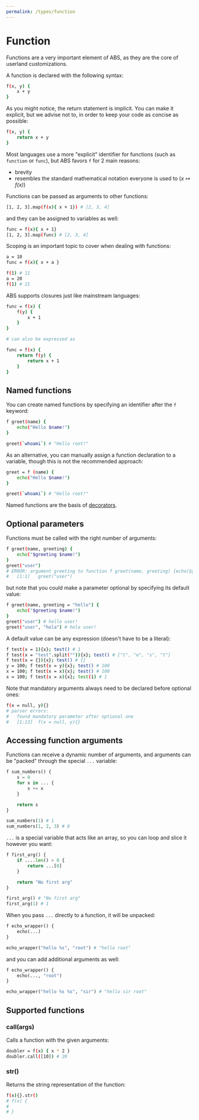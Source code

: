 ```yaml
---
permalink: /types/function
---
```


# Function

Functions are a very important element of ABS,
as they are the core of userland customizations.

A function is declared with the following syntax:

```bash
f(x, y) {
    x + y
}
```

As you might notice, the return statement is implicit.
You can make it explicit, but we advise not to, in order
to keep your code as concise as possible:

```bash
f(x, y) {
    return x + y
}
```

Most languages use a more "explicit" identifier for
functions (such as `function` or `func`), but ABS
favors `f` for 2 main reasons:

- brevity
- resembles the standard mathematical notation everyone is used to (_x ↦ f(x)_)

Functions can be passed as arguments to other functions:

```bash
[1, 2, 3].map(f(x){ x + 1}) # [2, 3, 4]
```

and they can be assigned to variables as well:

```bash
func = f(x){ x + 1}
[1, 2, 3].map(func) # [2, 3, 4]
```

Scoping is an important topic to cover when dealing with
functions:

```bash
a = 10
func = f(x){ x + a }

f(1) # 11
a = 20
f(1) # 21
```

ABS supports closures just like mainstream languages:

```bash
func = f(x) {
    f(y) {
        x + 1
    }
}

# can also be expressed as

func = f(x) {
    return f(y) {
        return x + 1
    }
}
```

## Named functions

You can create named functions by specifying an identifier
after the `f` keyword:

```bash
f greet(name) {
    echo("Hello $name!")
}

greet(`whoami`) # "Hello root!"
```

As an alternative, you can manually assign
a function declaration to a variable, though
this is not the recommended approach:

```bash
greet = f (name) {
    echo("Hello $name!")
}

greet(`whoami`) # "Hello root!"
```

Named functions are the basis of [decorators](/types/decorator).

## Optional parameters

Functions must be called with the right number of arguments:

```bash
f greet(name, greeting) {
    echo("$greeting $name!")
}
greet("user")
# ERROR: argument greeting to function f greet(name, greeting) {echo($greeting $name!)} is missing, and doesn't have a default value
# 	[1:1]	greet("user")
```

but note that you could make a parameter optional by specifying its
default value:

```bash
f greet(name, greeting = "hello") {
    echo("$greeting $name!")
}
greet("user") # hello user!
greet("user", "hola") # hola user!
```

A default value can be any expression (doesn't have to be a literal):

```bash
f test(x = 1){x}; test() # 1
f test(x = "test".split("")){x}; test() # ["t", "e", "s", "t"]
f test(x = {}){x}; test() # {}
y = 100; f test(x = y){x}; test() # 100
x = 100; f test(x = x){x}; test() # 100
x = 100; f test(x = x){x}; test(1) # 1
```

Note that mandatory arguments always need to be declared
before optional ones:

```bash
f(x = null, y){}
# parser errors:
# 	found mandatory parameter after optional one
# 	[1:13]	f(x = null, y){}
```

## Accessing function arguments

Functions can receive a dynamic number of arguments,
and arguments can be "packed" through the special
`...` variable:

```py
f sum_numbers() {
    s = 0
    for x in ... {
        s += x
    }

    return s
}

sum_numbers(1) # 1
sum_numbers(1, 2, 3) # 6
```

`...` is a special variable that acts
like an array, so you can loop and slice
it however you want:

```py
f first_arg() {
    if ....len() > 0 {
        return ...[0]
    }

    return "No first arg"
}

first_arg() # "No first arg"
first_arg(1) # 1
```

When you pass `...` directly to a function,
it will be unpacked:

```py
f echo_wrapper() {
    echo(...)
}

echo_wrapper("hello %s", "root") # "hello root"
```

and you can add additional arguments as well:

```py
f echo_wrapper() {
    echo(..., "root")
}

echo_wrapper("hello %s %s", "sir") # "hello sir root"
```

## Supported functions

### call(args)

Calls a function with the given arguments:

```bash
doubler = f(x) { x * 2 }
doubler.call([10]) # 20
```

### str()

Returns the string representation of the function:

```bash
f(x){}.str()
# f(x) {
#
# }
```

